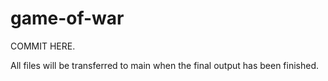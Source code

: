 # game-of-war

COMMIT HERE.

All files will be transferred to main when the final output has been finished.
